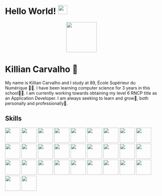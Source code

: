 <h1>Hello World! <img src="https://media.giphy.com/media/hvRJCLFzcasrR4ia7z/giphy.gif" width="30px"/></h1>
<div align="center">
  <img src="https://media.giphy.com/media/v1.Y2lkPTc5MGI3NjExMzEzMzRiZDlkNmY0YzIwNDk0Njk5YTE3ZmEzMzAxOWVhZTg4NjE1OSZlcD12MV9pbnRlcm5hbF9naWZzX2dpZklkJmN0PXM/Oj25fisQ3zhukVWY96/giphy.gif" width="100"/>
</div>
<div>
  <h1>Killian Carvalho 🤵</h1>
  <p>
    My name is Killian Carvalho and I study at 89, École Supérieur du Numérique 👨‍🎓. I have been learning computer science for 3 years in this school👨‍💻. 
    I am currently working towards obtaining my level 6 RNCP title as an Application Developer. I am always seeking to learn and grow🚀, both personally and professionally🌱.
  </p>
</div>
<div>
  <h2>Skills</h2>
   <img src="https://cdn.jsdelivr.net/gh/devicons/devicon/icons/c/c-plain.svg" width="50" height="50"/>
  <img src="https://cdn.jsdelivr.net/gh/devicons/devicon/icons/cplusplus/cplusplus-plain.svg" width="50" height="50"/>
  <img src="https://cdn.jsdelivr.net/gh/devicons/devicon/icons/csharp/csharp-plain.svg" width="50" height="50"/>
  <img src="https://cdn.jsdelivr.net/gh/devicons/devicon/icons/bash/bash-original.svg" width="50" height="50"/>
  <img src="https://cdn.jsdelivr.net/gh/devicons/devicon/icons/apache/apache-original-wordmark.svg" width="50" height="50"/>
  <img src="https://cdn.jsdelivr.net/gh/devicons/devicon/icons/bitbucket/bitbucket-original.svg" width="50" height="50"/>
  <img src="https://cdn.jsdelivr.net/gh/devicons/devicon/icons/android/android-plain.svg" width="50" height="50"/>
  <img src="https://cdn.jsdelivr.net/gh/devicons/devicon/icons/androidstudio/androidstudio-original.svg" width="50" height="50"/>
  <img src="https://cdn.jsdelivr.net/gh/devicons/devicon/icons/arduino/arduino-original-wordmark.svg" width="50" height="50"/>
  <img src="https://cdn.jsdelivr.net/gh/devicons/devicon/icons/bootstrap/bootstrap-original.svg" width="50" height="50"/>
  <img src="https://cdn.jsdelivr.net/gh/devicons/devicon/icons/cakephp/cakephp-original.svg" width="50" height="50"/>
  <img src="https://cdn.jsdelivr.net/gh/devicons/devicon/icons/canva/canva-original.svg" width="50" height="50"/>
  <img src="https://cdn.jsdelivr.net/gh/devicons/devicon/icons/cmake/cmake-original.svg" width="50" height="50"/>
  <img src="https://cdn.jsdelivr.net/gh/devicons/devicon/icons/codepen/codepen-plain.svg" width="50" height="50"/>
  <img src="https://cdn.jsdelivr.net/gh/devicons/devicon/icons/composer/composer-line.svg" width="50" height="50"/>
   <img src="https://cdn.jsdelivr.net/gh/devicons/devicon/icons/css3/css3-original.svg" width="50" height="50"/>
   <img src="https://cdn.jsdelivr.net/gh/devicons/devicon/icons/dart/dart-original.svg" width="50" height="50"/>
   <img src="https://cdn.jsdelivr.net/gh/devicons/devicon/icons/debian/debian-original.svg" width="50" height="50"/>
   <img src="https://cdn.jsdelivr.net/gh/devicons/devicon/icons/docker/docker-original.svg" width="50" height="50"/>
   <img src="https://cdn.jsdelivr.net/gh/devicons/devicon/icons/figma/figma-original.svg" width="50" height="50"/>
   <img src="https://cdn.jsdelivr.net/gh/devicons/devicon/icons/filezilla/filezilla-plain.svg" width="50" height="50"/>
   <img src="https://cdn.jsdelivr.net/gh/devicons/devicon/icons/firefox/firefox-original.svg" width="50" height="50"/>
   <img src="https://cdn.jsdelivr.net/gh/devicons/devicon/icons/flutter/flutter-original.svg" width="50" height="50"/>
   <img src="https://cdn.jsdelivr.net/gh/devicons/devicon/icons/gcc/gcc-plain.svg" width="50" height="50"/>
   <img src="https://cdn.jsdelivr.net/gh/devicons/devicon/icons/git/git-original.svg" width="50" height="50"/>
   <img src="https://cdn.jsdelivr.net/gh/devicons/devicon/icons/github/github-original.svg" width="50" height="50"/>
   <img src="https://cdn.jsdelivr.net/gh/devicons/devicon/icons/gradle/gradle-plain.svg" width="50" height="50"/>
   <img src="https://cdn.jsdelivr.net/gh/devicons/devicon/icons/html5/html5-original.svg" width="50" height="50"/>
   <img src="https://cdn.jsdelivr.net/gh/devicons/devicon/icons/javascript/javascript-original.svg" width="50" height="50"/>
</div>
<!--<div id="header" align="center">
  <div id="badges">
    <a href="https://www.linkedin.com/in/killian-carvalho-89m1/" >
      <img src="https://img.shields.io/badge/LinkedIn-blue?style=flat&logo=linkedin&logoColor=white" alt="LinkedIn Badge"/>
    </a>
  </div>
  <img src="https://komarev.com/ghpvc/?username=your-github-username&style=flat&color=yellowgreen" alt="" style="border-radius: 5px;"/>
    
      <img src="https://media.giphy.com/media/hvRJCLFzcasrR4ia7z/giphy.gif" width="30px"/>
    
</div>
-->
<!--
**KillianCarvalho/KillianCarvalho** is a ✨ _special_ ✨ repository because its `README.md` (this file) appears on your GitHub profile.

Here are some ideas to get you started:

- 🔭 I’m currently working on ...
- 🌱 I’m currently learning ...
- 👯 I’m looking to collaborate on ...
- 🤔 I’m looking for help with ...
- 💬 Ask me about ...
- 📫 How to reach me: ...
- 😄 Pronouns: ...
- ⚡ Fun fact: ...
-->
